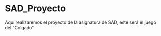 # SAD_Proyecto
Aquí realizaremos el proyecto de la asignatura de SAD, este será el juego del "Colgado"

